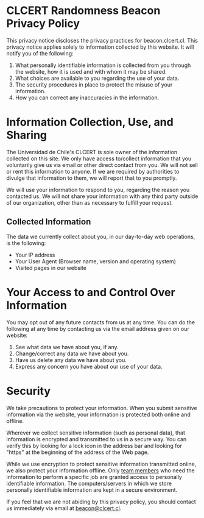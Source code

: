 # CLCERT Randomness Beacon Privacy Policy

This privacy notice discloses the privacy practices for beacon.clcert.cl.
This privacy notice applies solely to information collected by this website.
It will notify you of the following:

1. What personally identifiable information is collected from you through the
website, how it is used and with whom it may be shared.
1. What choices are available to you regarding the use of your data.
1. The security procedures in place to protect the misuse of your information.
1. How you can correct any inaccuracies in the information.

# Information Collection, Use, and Sharing

The Universidad de Chile's CLCERT is sole owner of the information collected
on this site. We only have access to/collect information that you voluntarily
give us via email or other direct contact from you. We will not sell or rent
this information to anyone. If we are required by authorities to divulge that
information to them, we will report that to you promptly.

We will use your information to respond to you, regarding the reason you
contacted us. We will not share your information with any third party outside of
our organization, other than as necessary to fulfill your request.

## Collected Information

The data we currently collect about you, in our day-to-day web operations,
is the following:

* Your IP address
* Your User Agent (Browser name, version and operating system)
* Visited pages in our website

# Your Access to and Control Over Information

You may opt out of any future contacts from us at any time. You can do the
following at any time by contacting us via the email address given on our
website:

1. See what data we have about you, if any.
1. Change/correct any data we have about you.
1. Have us delete any data we have about you.
1. Express any concern you have about our use of your data.

# Security

We take precautions to protect your information. When you submit sensitive
information via the website, your information is protected both online and
offline.

Wherever we collect sensitive information (such as personal data), that
information is encrypted and transmitted to us in a secure way. You can verify
this by looking for a lock icon in the address bar and looking for "https" at
the beginning of the address of the Web page.

While we use encryption to protect sensitive information transmitted online,
we also protect your information offline. Only
[team members](https://beacon.clcert.cl/#team) who need the information to
perform a specific job are granted access to personally identifiable
information. The computers/servers in which we store personally identifiable
information are kept in a secure environment.

If you feel that we are not abiding by this privacy policy, you should contact
us immediately via email at <beacon@clcert.cl>.
